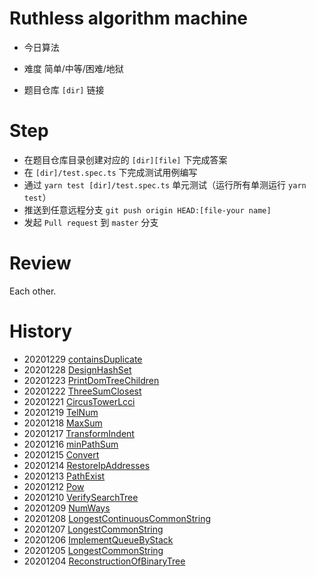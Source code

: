 # Ruthless algorithm machine

- 今日算法

- 难度
  简单/中等/困难/地狱

- 题目仓库 `[dir]` 链接

# Step

- 在题目仓库目录创建对应的 `[dir][file]` 下完成答案
- 在 `[dir]/test.spec.ts` 下完成测试用例编写
- 通过 `yarn test [dir]/test.spec.ts` 单元测试（运行所有单测运行 `yarn test`）
- 推送到任意远程分支 `git push origin HEAD:[file-your name]`
- 发起 `Pull request` 到 `master` 分支

# Review

Each other.

# History

- 20201229 [containsDuplicate](https://github.com/Unit7419/LeetCode/tree/master/containsDuplicate)
- 20201228 [DesignHashSet](https://github.com/Unit7419/LeetCode/tree/master/DesignHashSet)
- 20201223 [PrintDomTreeChildren](https://github.com/Unit7419/LeetCode/tree/master/PrintDomTreeChildren)
- 20201222 [ThreeSumClosest](https://github.com/Unit7419/LeetCode/tree/master/ThreeSumClosest)
- 20201221 [CircusTowerLcci](https://github.com/Unit7419/LeetCode/tree/master/CircusTowerLcci)
- 20201219 [TelNum](https://github.com/Unit7419/LeetCode/tree/master/telNum)
- 20201218 [MaxSum](https://github.com/Unit7419/LeetCode/tree/master/maxSum)
- 20201217 [TransformIndent](https://github.com/Unit7419/LeetCode/tree/master/TransformIndent)
- 20201216 [minPathSum](https://github.com/Unit7419/LeetCode/tree/master/minPathSum)
- 20201215 [Convert](https://github.com/Unit7419/LeetCode/tree/master/Convert)
- 20201214 [RestoreIpAddresses](https://github.com/Unit7419/LeetCode/tree/master/RestoreIpAddresses)
- 20201213 [PathExist](https://github.com/Unit7419/LeetCode/tree/master/pathExist)
- 20201212 [Pow](https://github.com/Unit7419/LeetCode/tree/master/pow)
- 20201210 [VerifySearchTree](https://github.com/Unit7419/LeetCode/tree/master/verifySearchTree)
- 20201209 [NumWays](https://github.com/Unit7419/LeetCode/tree/master/numWays)
- 20201208 [LongestContinuousCommonString](https://github.com/Unit7419/LeetCode/tree/master/LongestContinuousCommonString)
- 20201207 [LongestCommonString](https://github.com/Unit7419/LeetCode/tree/master/LongestCommonString)
- 20201206 [ImplementQueueByStack](https://github.com/Unit7419/LeetCode/tree/master/ImplementQueueByStack)
- 20201205 [LongestCommonString](https://github.com/Unit7419/LeetCode/tree/master/LongestCommonString)
- 20201204 [ReconstructionOfBinaryTree](https://github.com/Unit7419/LeetCode/tree/master/ReconstructionOfBinaryTree)
